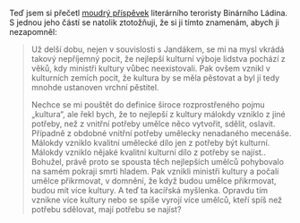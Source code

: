 <!-- dcterms:identifier = riderweblog#214 -->
<!-- dcterms:title = Znamenám si, abych nezapomněl -->
<!-- dcterms:abstract = Binární ládin mi mluví z duše... -->
<!-- np9:categoryId = 2 -->
<!-- x4w:category = Lidé a jiná zvěř -->
<!-- np9:authorId = 1 -->
<!-- np9:authorEmail = michal.valasek@altairis.cz -->
<!-- dcterms:creator = Michal Altair Valášek -->
<!-- dcterms:created = 2005-08-22T23:28:43.91+02:00 -->
<!-- dcterms:date = 2005-08-22T23:28:43.91+02:00 -->

Teď jsem si přečetl [moudrý příspěvek](http://binarniladin.bloguje.cz/187389_item.php) literárního teroristy Binárního Ládina. S jednou jeho částí se natolik ztotožňuji, že si ji tímto znamenám, abych ji nezapomněl:

> Už delší dobu, nejen v souvislosti s Jandákem, se mi na mysl vkrádá takový nepříjemný pocit, že nejlepší kulturní výboje lidstva pochází z věků, kdy ministři kultury vůbec neexistovali. Pak ovšem vznikl v kulturních zemích pocit, že kultura by se měla pěstovat a byl jí tedy mnohde ustanoven vrchní pěstitel.
> 
> Nechce se mi pouštět do definice široce rozprostřeného pojmu „kultura“, ale řekl bych, že to nejlepší z kultury málokdy vzniklo z jiné potřeby, než z vnitřní potřeby umělce něco vytvořit, sdělit, oslavit. Případně z obdobné vnitřní potřeby umělecky nenadaného mecenáše. Málokdy vzniklo kvalitní umělecké dílo jen z potřeby být kulturní. Málokdy vzniklo nějaké kvalitní kulturní dílo z potřeby se najíst.. Bohužel, právě proto se spousta těch nejlepších umělců pohybovalo na samém pokraji smrti hladem. Pak vznikli ministři kultury a počali umělce přikrmovat, v domnění, že když budou umělce přikrmovat, budou mít více kultury. A teď ta kacířská myšlenka. Opravdu tím vznikne více kultury nebo se spíše vyrojí více umělců, kteří spíš než potřebu sdělovat, mají potřebu se najíst?